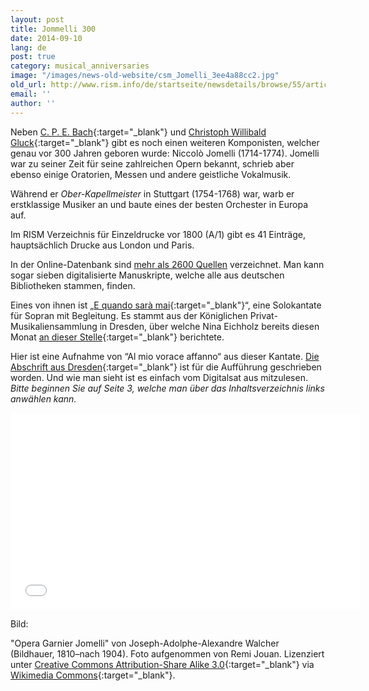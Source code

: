 ```yaml
---
layout: post
title: Jommelli 300
date: 2014-09-10
lang: de
post: true
category: musical_anniversaries
image: "/images/news-old-website/csm_Jomelli_3ee4a88cc2.jpg"
old_url: http://www.rism.info/de/startseite/newsdetails/browse/55/article/64/jommelli-at-300.html
email: ''
author: ''
---
```


Neben [C. P. E. Bach](https://opac.rism.info/search?View=rism&author=carl+philipp+emanuel+bach){:target="_blank"} und [Christoph Willibald Gluck](/events/2014/07/07/does-christoph-willibald-gluck-deserve-better.html){:target="_blank"} gibt es noch einen weiteren Komponisten, welcher genau vor 300 Jahren geboren wurde: Niccolò Jomelli (1714-1774). Jomelli war zu seiner Zeit für seine zahlreichen Opern bekannt, schrieb aber ebenso einige Oratorien, Messen und andere geistliche Vokalmusik.

Während er _Ober-Kapellmeister_ in Stuttgart (1754-1768) war, warb er erstklassige Musiker an und baute eines der besten Orchester in Europa auf.


Im RISM Verzeichnis für Einzeldrucke vor 1800 (A/1) gibt es 41 Einträge, hauptsächlich Drucke aus London und Paris.


In der Online-Datenbank sind [mehr als 2600 Quellen](http://rism.info/http:// "external-link-new-window") verzeichnet. Man kann sogar sieben digitalisierte Manuskripte, welche alle aus deutschen Bibliotheken stammen, finden.


Eines von ihnen ist „[E quando sarà mai](https://opac.rism.info/search?id=210045549){:target="_blank"}“, eine Solokantate für Sopran mit Begleitung. Es stammt aus der Königlichen Privat-Musikaliensammlung in Dresden, über welche Nina Eichholz bereits diesen Monat [an dieser Stelle](/new_at_rism/2014/09/01/on-the-trail-of-the-music-at-the-dresden-court.html){:target="_blank"} berichtete.


Hier ist eine Aufnahme von “Al mio vorace affanno“ aus dieser Kantate. [Die Abschrift aus Dresden](http://digital.slub-dresden.de/id403040191){:target="_blank"} ist für die Aufführung geschrieben worden. Und wie man sieht ist es einfach vom Digitalsat aus mitzulesen. _Bitte beginnen Sie auf Seite 3, welche man über das Inhaltsverzeichnis links anwählen kann._


<iframe width="560" height="315" src="//www.youtube.com/embed/1rKwWewY22w" frameborder="0" allowfullscreen></iframe>

Bild:

"Opera Garnier Jomelli" von Joseph-Adolphe-Alexandre Walcher (Bildhauer, 1810–nach 1904). Foto aufgenommen von Remi Jouan. Lizenziert unter [Creative Commons Attribution-Share Alike 3.0](http://creativecommons.org/licenses/by-sa/3.0/de/){:target="_blank"} via [Wikimedia Commons](http://commons.wikimedia.org/wiki/File:Opera_Garnier_Jomelli.jpg){:target="_blank"}.
